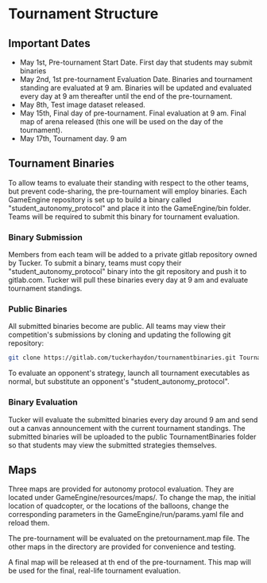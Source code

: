 # Tournament Structure

## Important Dates
- May 1st, Pre-tournament Start Date. First day that students may submit
  binaries
- May 2nd, 1st pre-tournament Evaluation Date. Binaries and tournament standing
  are evaluated at 9 am. Binaries will be updated and evaluated every day
  at 9 am thereafter until the end of the pre-tournament.
- May 8th, Test image dataset released.
- May 15th, Final day of pre-tournament. Final evaluation at 9 am. Final map of
  arena released (this one will be used on the day of the tournament).
- May 17th, Tournament day. 9 am

## Tournament Binaries
To allow teams to evaluate their standing with respect to the other teams, but
prevent code-sharing, the pre-tournament will employ binaries. Each GameEngine
repository is set up to build a binary called "student_autonomy_protocol" and
place it into the GameEngine/bin folder. Teams will be required to submit this
binary for tournament evaluation.

### Binary Submission
Members from each team will be added to a private gitlab repository owned by
Tucker. To submit a binary, teams must copy their "student_autonomy_protocol"
binary into the git repository and push it to gitlab.com. Tucker will pull these
binaries every day at 9 am and evaluate tournament standings.

### Public Binaries
All submitted binaries become are public. All teams may view their competition's
submissions by cloning and updating the following git repository:
```bash
git clone https://gitlab.com/tuckerhaydon/tournamentbinaries.git TournamentBinaries
```

To evaluate an opponent's strategy, launch all tournament executables as normal,
but substitute an opponent's "student_autonomy_protocol".

### Binary Evaluation
Tucker will evaluate the submitted binaries every day around 9 am and send out
a canvas announcement with the current tournament standings. The submitted
binaries will be uploaded to the public TournamentBinaries folder so that
students may view the submitted strategies themselves.

## Maps
Three maps are provided for autonomy protocol evaluation. They are located under
GameEngine/resources/maps/. To change the map, the initial location of
quadcopter, or the locations of the balloons, change the corresponding
parameters in the GameEngine/run/params.yaml file and reload them.

The pre-tournament will be evaluated on the pretournament.map file. The other
maps in the directory are provided for convenience and testing.

A final map will be released at th end of the pre-tournament. This map will be
used for the final, real-life tournament evaluation.
